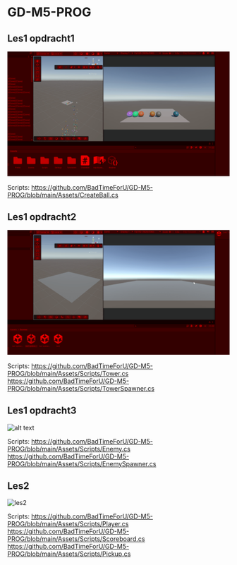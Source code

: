 # GD-M5-PROG

## Les1 opdracht1

![alt text](les1Opdracht1.gif)

Scripts: https://github.com/BadTimeForU/GD-M5-PROG/blob/main/Assets/CreateBall.cs

## Les1 opdracht2

![alt text](les1Opdracht2.gif)

Scripts: https://github.com/BadTimeForU/GD-M5-PROG/blob/main/Assets/Scripts/Tower.cs
         https://github.com/BadTimeForU/GD-M5-PROG/blob/main/Assets/Scripts/TowerSpawner.cs

## Les1 opdracht3

![alt text](les1Opdracht3.gif)

Scripts: https://github.com/BadTimeForU/GD-M5-PROG/blob/main/Assets/Scripts/Enemy.cs
         https://github.com/BadTimeForU/GD-M5-PROG/blob/main/Assets/Scripts/EnemySpawner.cs

## Les2

![les2](https://github.com/user-attachments/assets/9c7f1d8b-aeb7-4cef-ab20-c7ab375715e7)


Scripts: https://github.com/BadTimeForU/GD-M5-PROG/blob/main/Assets/Scripts/Player.cs
         https://github.com/BadTimeForU/GD-M5-PROG/blob/main/Assets/Scripts/Scoreboard.cs
         https://github.com/BadTimeForU/GD-M5-PROG/blob/main/Assets/Scripts/Pickup.cs
